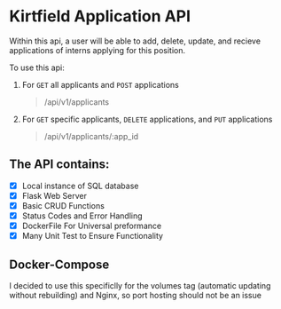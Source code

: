# Kirtfield Application API

Within this api, a user will be able to add, delete, update, and recieve applications of interns applying for this position.

To use this api:

1. For `GET` all applicants and `POST` applications
   > /api/v1/applicants
2. For `GET` specific applicants, `DELETE` applications, and `PUT` applications
   > /api/v1/applicants/:app_id

## The API contains:

- [x] Local instance of SQL database
- [x] Flask Web Server
- [x] Basic CRUD Functions
- [x] Status Codes and Error Handling
- [x] DockerFile For Universal preformance
- [x] Many Unit Test to Ensure Functionality

## Docker-Compose

I decided to use this specificlly for the volumes tag (automatic updating without rebuilding) and Nginx, so port hosting should not be an issue

